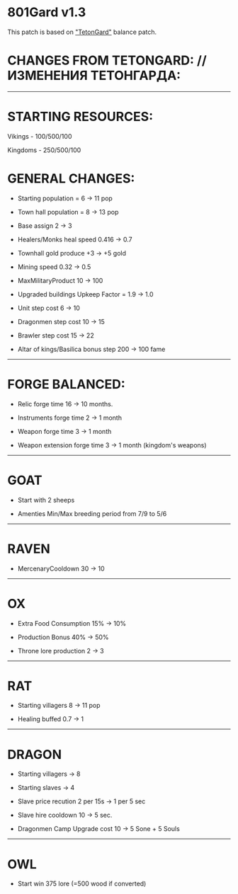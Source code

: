 # 801Gard v1.3

This patch is based on ["TetonGard"](https://github.com/tetonbl4/tetongard) balance patch. 

# CHANGES FROM TETONGARD: // ИЗМЕНЕНИЯ ТЕТОНГАРДА:
----------------------------------------------------------------
# STARTING RESOURCES:

Vikings - 100/500/100

Kingdoms - 250/500/100

# GENERAL CHANGES: 

- Starting population = 6 -> 11 pop

- Town hall population = 8 -> 13 pop

- Base assign 2 -> 3

- Healers/Monks heal speed 0.416 -> 0.7

- Townhall gold produce +3 -> +5 gold

- Mining speed 0.32 -> 0.5

- MaxMilitaryProduct 10 -> 100

- Upgraded buildings Upkeep Factor = 1.9 -> 1.0

- Unit step cost 6 -> 10

- Dragonmen step cost 10 -> 15

- Brawler step cost 15 -> 22

- Altar of kings/Basilica bonus step 200 -> 100 fame

----------------------------------------------------------------
# FORGE BALANCED:

- Relic forge time 16 -> 10 months.

- Instruments forge time 2 -> 1 month

- Weapon forge time 3 -> 1 month

- Weapon extension forge time 3 -> 1 month (kingdom's weapons)

----------------------------------------------------------------
# GOAT

- Start with 2 sheeps

- Amenties Min/Max breeding period from 7/9 to 5/6

----------------------------------------------------------------
# RAVEN

- MercenaryCooldown 30 -> 10

----------------------------------------------------------------
# OX

- Extra Food Consumption 15% -> 10%

- Production Bonus 40% -> 50%

- Throne lore production 2 -> 3

----------------------------------------------------------------
# RAT

- Starting villagers 8 -> 11 pop

- Healing buffed 0.7 -> 1

----------------------------------------------------------------
# DRAGON

- Starting villagers -> 8 

- Starting slaves -> 4

- Slave price recution 2 per 15s -> 1 per 5 sec

- Slave hire cooldown 10 -> 5 sec.

- Dragonmen Camp Upgrade cost 10 -> 5 Sone + 5 Souls

----------------------------------------------------------------
# OWL

- Start win 375 lore (=500 wood if converted)
